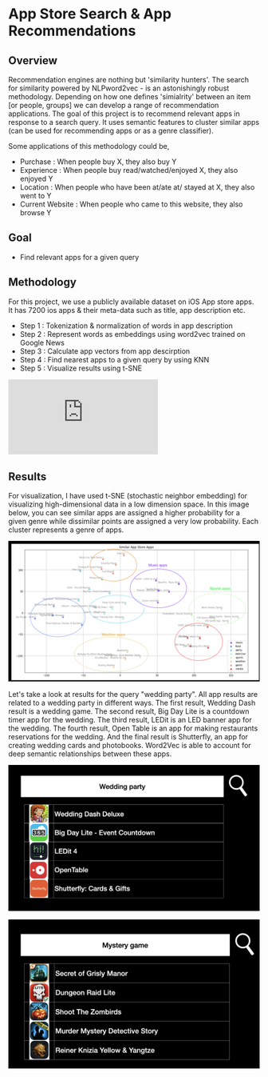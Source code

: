 # App Store Search & App Recommendations

## Overview
Recommendation engines are nothing but 'similarity hunters'. The search for similarity powered by NLPword2vec - is an astonishingly robust methodology. Depending on how one defines 'simialrity' between an item [or people, groups] we can develop a range of recommendation applications. The goal of this project is to recommend relevant apps in response to a search query. It uses semantic features to cluster similar apps (can be used for recommending apps or as a genre classifier). 

Some applications of this methodology could be,
* Purchase : When people buy X, they also buy Y
* Experience : When people buy read/watched/enjoyed X, they also enjoyed Y
* Location : When people who have been at/ate at/ stayed at X, they also went to Y
* Current Website : When people who came to this website, they also browse Y

## Goal
* Find relevant apps for a given query

## Methodology
For this project, we use a publicly available dataset on iOS App store apps. It has 7200 ios apps & their meta-data such as title, app description etc.  

* Step 1 : Tokenization & normalization of words in app description
* Step 2 : Represent words as embeddings using word2vec trained on Google News
* Step 3 : Calculate app vectors from app descirption
* Step 4 : Find nearest apps to a given query by using KNN 
* Step 5 : Visualize results using t-SNE

![You can view this presentation for more details](https://github.com/sroy4/App-Store-Search/blob/main/FinalPresentation.pdf)  
## Results
For visualization, I have used t-SNE (stochastic neighbor embedding) for visualizing high-dimensional data in a low dimension space. In this image below, you can see similar apps are assigned a higher probability for a given genre while dissimilar points are assigned a very low probability. Each cluster represents a genre of apps. 

![Clusters of Similar apps](https://github.com/sroy4/App-Store-Search/blob/main/Simialr%20App%20Clustering.png)


Let's take a look at results for the query "wedding party". All app results are related to a wedding party in different ways. The first result, Wedding Dash result is a wedding game. The second result, Big Day Lite is a countdown timer app for the wedding. The third result, LEDit is an LED banner app for the wedding. The fourth result, Open Table is an app for making restaurants reservations for the wedding. And the final result is Shutterfly, an app for creating wedding cards and photobooks. Word2Vec is able to account for deep semantic relationships between these apps.

![Results for the query "wedding party"](https://github.com/sroy4/App-Store-Search/blob/main/wedding_party.png)


![Results for the query "mystery games"](https://github.com/sroy4/App-Store-Search/blob/main/mystery%20game.png)
